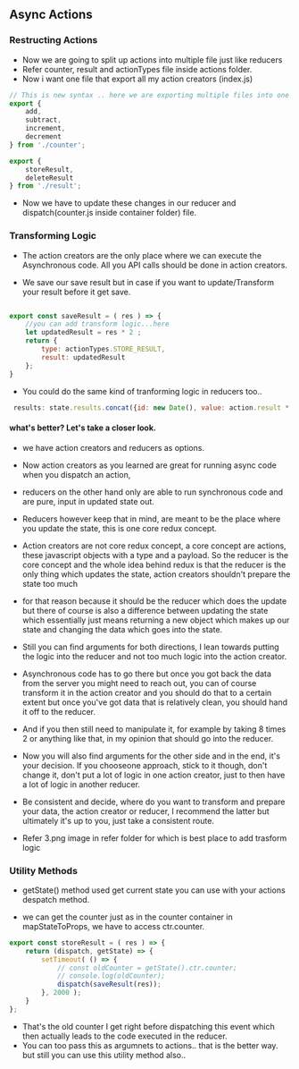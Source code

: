 ## Async Actions

### Restructing Actions
* Now we are going to split up actions into multiple file just like reducers
* Refer counter, result and actionTypes file inside actions folder.
* Now i want one file that export all my action creators (index.js)

```jsx
// This is new syntax .. here we are exporting multiple files into one file, later we can import these details from one file..
export {
    add,
    subtract,
    increment,
    decrement
} from './counter';

export {
    storeResult,
    deleteResult
} from './result';

```
* Now we have to update these changes in our reducer and dispatch(counter.js inside container folder) file.

### Transforming Logic

* The action creators are the only place where we can execute the Asynchronous code. All you API calls should be done in action creators.

* We save our save result but in case if you want to update/Transform your result before it get save.
```jsx

export const saveResult = ( res ) => {
    //you can add transform logic...here 
    let updatedResult = res * 2 ;
    return {
        type: actionTypes.STORE_RESULT,
        result: updatedResult
    };
}

```
* You could do the same kind of tranforming logic in reducers too..
```jsx
 results: state.results.concat({id: new Date(), value: action.result * 2 })
```

#### what's better? Let's take a closer look.

* we have action creators and reducers as options.

* Now action creators as you learned are great for running async code when you dispatch an action,
 
* reducers on the other hand only are able to run synchronous code and are pure, input in updated state out.

* Reducers however keep that in mind, are meant to be the place where you update the state, this is one core redux concept. 

* Action creators are not core redux concept, a core concept are actions, these javascript objects with a type and a payload. So the reducer is the core concept and the whole idea behind redux is that the reducer is the only thing which updates the state, action creators shouldn't prepare the state too much

* for that reason because it should be the reducer which does the update but there of course is also a difference between updating the state which essentially just means returning a new object which makes up our state and changing the data which goes into the state.

* Still you can find arguments for both directions, I lean towards putting the logic into the reducer and not too much logic into the action creator.

* Asynchronous code has to go there but once you got back the data from the server you might need to reach out, you can of course transform it in the action creator and you should do that to a certain extent but once you've got data that is relatively clean, you should hand it off to the reducer.

* And if you then still need to manipulate it, for example by taking 8 times 2 or anything like that, in my opinion that should go into the reducer.

* Now you will also find arguments for the other side and in the end, it's your decision. If you chooseone approach, stick to it though, don't change it, don't put a lot of logic in one action creator, just to then have a lot of logic in another reducer.

* Be consistent and decide, where do you want to transform and prepare your data, the action creator or reducer, I recommend the latter but ultimately it's up to you, just take a consistent route.

* Refer 3.png image in refer folder for which is best place to add trasform logic

### Utility Methods

* getState() method used get current state you can use with your actions despatch method.

* we can get the counter just as in the counter container in mapStateToProps, we have to access ctr.counter.

```jsx
export const storeResult = ( res ) => {
    return (dispatch, getState) => {
        setTimeout( () => {
            // const oldCounter = getState().ctr.counter;
            // console.log(oldCounter);
            dispatch(saveResult(res));
        }, 2000 );
    }
};
```
* That's the old counter I get right before dispatching this event which then actually leads to the code executed in the reducer.
* You can too pass this as argumnets to actions.. that is the better way. but still you can use this utility method also..


